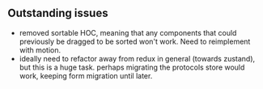 ## Outstanding issues

- removed sortable HOC, meaning that any components that could previously be dragged to be sorted won't work. Need to reimplement with motion.
- ideally need to refactor away from redux in general (towards zustand), but this is a huge task. perhaps migrating the protocols store would work, keeping form migration until later.

